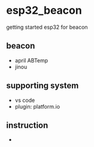 # esp32_beacon
getting started esp32 for beacon

## beacon
- april ABTemp
- jinou

## supporting system
- vs code
- plugin: platform.io

## instruction
-
